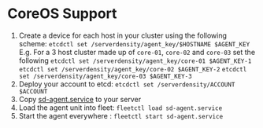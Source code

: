 # CoreOS Support

1. Create a device for each host in your cluster using the following scheme: `etcdctl set /serverdensity/agent_key/$HOSTNAME $AGENT_KEY`
E.g. For a 3 host cluster made up of `core-01`, `core-02` and `core-03` set the following
`etcdctl set /serverdensity/agent_key/core-01 $AGENT_KEY-1`
`etcdctl set /serverdensity/agent_key/core-02 $AGENT_KEY-2`
`etcdctl set /serverdensity/agent_key/core-03 $AGENT_KEY-3`
1. Deploy your account to etcd: `etcdctl set /serverdensity/ACCOUNT $ACCOUNT`
1. Copy [sd-agent.service](sd-agent.service) to your server
1. Load the agent unit into fleet: `fleetctl load sd-agent.service`
1. Start the agent everywhere : `fleetctl start sd-agent.service`